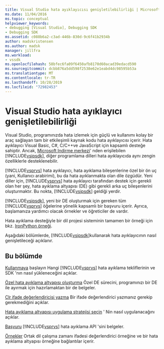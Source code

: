 ```yaml
---
title: Visual Studio hata ayıklayıcısı genişletilebilirliği | Microsoft Docs
ms.date: 11/04/2016
ms.topic: conceptual
helpviewer_keywords:
- debugging [Visual Studio], Debugging SDK
- Debugging SDK
ms.assetid: c088b6a2-c3ad-446b-830d-9c6f41b2934b
author: madskristensen
ms.author: madsk
manager: jillfra
ms.workload:
- vssdk
ms.openlocfilehash: 58bfec6fa09f6450afb8170d60acad39edacd590
ms.sourcegitcommit: dcbb876a5dd598f2538e62e1eabd4dc98595b53a
ms.translationtype: MT
ms.contentlocale: tr-TR
ms.lasthandoff: 10/28/2019
ms.locfileid: "72982453"
---
```

# <a name="visual-studio-debugger-extensibility"></a>Visual Studio hata ayıklayıcı genişletilebilirliği
Visual Studio, programınızda hata izlemek için güçlü ve kullanımı kolay bir araç sağlayan tam bir etkileşimli kaynak kodu hata ayıklayıcısı içerir. Hata ayıklayıcı Visual Basic, C#, C/C++ve JavaScript için kapsamlı desteğe sahiptir. Ancak, [Microsoft Indirme merkezi](https://www.microsoft.com/download/details.aspx?id=21835)' nden erişilebilen [!INCLUDE[vsipsdk](../../extensibility/includes/vsipsdk_md.md)], diğer programlama dilleri hata ayıklayıcıda aynı zengin özelliklerle desteklenebilir.

 [!INCLUDE[vsprvs](../../code-quality/includes/vsprvs_md.md)] hata ayıklayıcı, hata ayıklama bileşenlerine özel bir ön uç (yani, Kullanıcı arabirimi), bu da hata ayıklanmakta olan dile özgüdür. Yeni diller için, [!INCLUDE[vsprvs](../../code-quality/includes/vsprvs_md.md)] hata ayıklayıcı tarafından destek için gerekli olan her şey, hata ayıklama altyapısı (DE) gibi gerekli arka uç bileşenlerini oluşturmaktır. Bu nokta, [!INCLUDE[vsipsdk](../../extensibility/includes/vsipsdk_md.md)] geldiği yerdir.

 [!INCLUDE[vsipsdk](../../extensibility/includes/vsipsdk_md.md)], yeni bir DE oluşturmak için gereken tüm [!INCLUDE[vsprvs](../../code-quality/includes/vsprvs_md.md)] öğelerine yönelik kapsamlı bir başvuru içerir. Ayrıca, başlamanıza yardımcı olacak örnekler ve öğreticiler de vardır.

 Hata ayıklama desteğiyle bir dil projesi sisteminin tamamen bir örneği için bkz. [IronPython örneği](https://www.microsoft.com/download/details.aspx?id=55984).

 Aşağıdaki bölümlerde, [!INCLUDE[vsipsdk](../../extensibility/includes/vsipsdk_md.md)]kullanarak hata ayıklayıcının nasıl genişletileceği açıklanır.

## <a name="in-this-section"></a>Bu bölümde
 [Kullanmaya](../../extensibility/debugger/getting-started-with-debugger-extensibility.md) başlayın Hangi [!INCLUDE[vsprvs](../../code-quality/includes/vsprvs_md.md)] hata ayıklama tekliflerinin ve SDK 'nın nasıl yükleneceğini açıklar.

 [Özel hata ayıklama altyapısı oluşturma](../../extensibility/debugger/creating-a-custom-debug-engine.md) Özel DE sürecini, programınızı bir DE ile ayırmak için hazırlamaktan bir de belgeler.

 [Clr ifade değerlendiricisi yazma](../../extensibility/debugger/writing-a-common-language-runtime-expression-evaluator.md) Bir ifade değerlendirici yazmanız gerekip gerekmediğini açıklar.

 [Hata ayıklama altyapısı uygulama stratejisi seçin](../../extensibility/debugger/choosing-a-debug-engine-implementation-strategy.md) ' Nin nasıl uygulanacağını açıklar.

 [Başvuru](../../extensibility/debugger/reference/reference-visual-studio-debugging-apis.md) [!INCLUDE[vsprvs](../../code-quality/includes/vsprvs_md.md)] hata ayıklama API 'sini belgeler.

 [Örnekler](../../extensibility/debugger/visual-studio-debugging-samples.md) Ortak dil çalışma zamanı ifadesi değerlendirici örneğine ve bir hata ayıklama altyapısı örneğine bağlantılar içerir.
